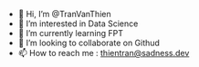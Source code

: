 - 👋 Hi, I’m @TranVanThien
- 👀 I’m interested in Data Science
- 🌱 I’m currently learning FPT
- 💞️ I’m looking to collaborate on Githud
- 📫 How to reach me : thientran@sadness.dev

<!---
TranVanThien/TranVanThien is a ✨ special ✨ repository because its `README.md` (this file) appears on your GitHub profile.
You can click the Preview link to take a look at your changes.
--->
